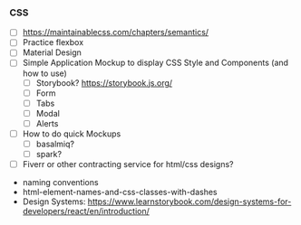 ### CSS

- [ ] https://maintainablecss.com/chapters/semantics/  
- [ ] Practice flexbox  
- [ ] Material Design
- [ ] Simple Application Mockup to display CSS Style and Components (and how to use)
  - [ ] Storybook? https://storybook.js.org/
  - [ ] Form
  - [ ] Tabs
  - [ ] Modal
  - [ ] Alerts
- [ ] How to do quick Mockups
  - [ ] basalmiq?
  - [ ] spark?
- [ ] Fiverr or other contracting service for html/css designs?
- naming conventions
 - html-element-names-and-css-classes-with-dashes
- Design Systems: https://www.learnstorybook.com/design-systems-for-developers/react/en/introduction/

